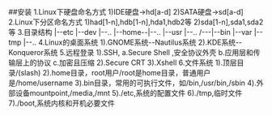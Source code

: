 ##安装
1.Linux下硬盘命名方式
1)IDE硬盘->hd[a-d]
2)SATA硬盘->sd[a-d]
2.Linux下分区命名方式
1)had[1-n],hdb[1-n],hda1,hdb2等
2)sda[1-n],sda1,sda2等
3.目录结构
    |--etc
	|--dev	 |--..
	|--home--|--..
	|--usr	 |--..
/---|--bin
	|--var
	|--tmp
	|--..
4.Linux的桌面系统
1).GNOME系统--Nautilus系统
2).KDE系统--Konqueror系统
5.远程登录
1).SSH,
a.Secure Shell ,安全协议外壳
b.应用层和传输层上的协议
c.加密且压缩
2).Secure CRT
3).Xshell
6.文件系统
1).顶层目录/(slash)
2).home目录，root用户/root是home目录，普通用户是/home/username
3).bin目录，常用的可执行文件，如/bin,/usr/bin,/sbin
4).外部设备mountpoint,/media,/mnt
5)./etc,系统的配置文件
6)./tmp,临时文件
7)./boot,系统内核和开机必要文件




























